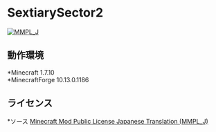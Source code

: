 # SextiarySector2

[![MMPL_J](https://img.shields.io/badge/license-MMPL__%20J-blue.svg)](http://tsoft-web.com/nokiyen/minecraft/modding/MMPL_J)

動作環境
---------------------------------

*Minecraft 1.7.10  
*MinecraftForge 10.13.0.1186


ライセンス
---------------------------------
*ソース
[Minecraft Mod Public License Japanese Translation (MMPL_J)](https://dl.dropboxusercontent.com/u/51943112/MMPL_J.txt "MMPL_J")
